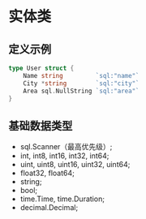 # 实体类

## 定义示例

``` go
type User struct {
    Name string         `sql:"name"`
    City *string        `sql:"city"`
    Area sql.NullString `sql:"area"`
}
```

## 基础数据类型

* sql.Scanner（最高优先级）;
* int, int8, int16, int32, int64;
* uint, uint8, uint16, uint32, uint64;
* float32, float64;
* string;
* bool;
* time.Time, time.Duration;
* decimal.Decimal;

